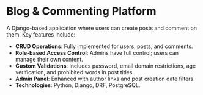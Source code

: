 # Blog & Commenting Platform

A Django-based application where users can create posts and comment on them. Key features include:

- **CRUD Operations**: Fully implemented for users, posts, and comments.
- **Role-based Access Control**: Admins have full control; users can manage their own content.
- **Custom Validations**: Includes password, email domain restrictions, age verification, and prohibited words in post titles.
- **Admin Panel**: Enhanced with author links and post creation date filters.
- **Technologies**: Python, Django, DRF, PostgreSQL.
